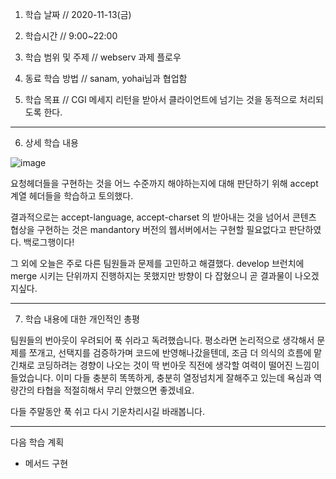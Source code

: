 1. 학습 날짜 // 2020-11-13(금)
2. 학습시간 // 9:00~22:00

3. 학습 범위 및 주제 // webserv 과제 플로우
4. 동료 학습 방법 // sanam, yohai님과 협업함
5. 학습 목표 // CGI 메세지 리턴을 받아서 클라이언트에 넘기는 것을 동적으로 처리되도록 한다.

---

6. 상세 학습 내용

![image](https://user-images.githubusercontent.com/54612343/99149955-a0f0f400-26d4-11eb-9dc8-5ee369ac113d.png)

요청헤더들을 구현하는 것을 어느 수준까지 해야하는지에 대해 판단하기 위해 accept 계열 헤더들을 학습하고 토의했다.

결과적으로는 accept-language, accept-charset 의 받아내는 것을 넘어서 콘텐츠 협상을 구현하는 것은 mandantory 버전의 웹서버에서는 구현할 필요없다고 판단하였다. 백로그행이다!

그 외에 오늘은 주로 다른 팀원들과 문제를 고민하고 해결했다. develop 브런치에 merge 시키는 단위까지 진행하지는 못했지만 방향이 다 잡혔으니 곧 결과물이 나오겠지싶다.


---

7. 학습 내용에 대한 개인적인 총평

팀원들의 번아웃이 우려되어 푹 쉬라고 독려했습니다. 평소라면 논리적으로 생각해서 문제를 쪼개고, 선택지를 검증하가며 코드에 반영해나갔을텐데, 조금 더 의식의 흐름에 맡긴채로 코딩하려는 경향이 나오는 것이 딱 번아웃 직전에 생각할 여력이 떨어진 느낌이 들었습니다. 이미 다들 충분히 똑똑하게, 충분히 열정넘치게 잘해주고 있는데 욕심과 역량간의 타협을 적절히해서 무리 안했으면 좋겠네요.

다들 주말동안 푹 쉬고 다시 기운차리시길 바래봅니다.



---

다음 학습 계획

- 메서드 구현


